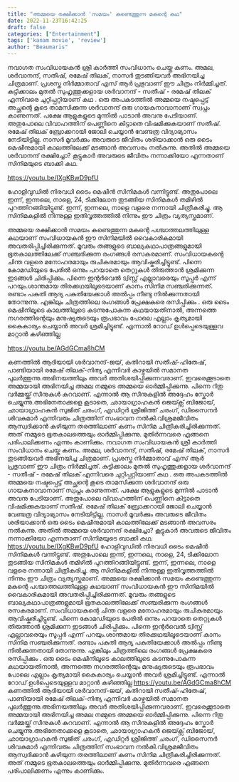 ```yaml
---
title: "അമ്മയെ രക്ഷിക്കാൻ 'സമയം' കണ്ടെത്തുന്ന മകന്റെ കഥ"
date: 2022-11-23T16:42:25
draft: false
categories: ["Entertainment"]
tags: ['kanam movie', 'review']
author: "Beaumaris"
---
```


നവാഗത സംവിധായകൻ ശ്രീ കാർത്തി സംവിധാനം ചെയ്ത കണം. അമല, ശർവാനന്ദ്, സതീഷ്, രമേഷ് തിലക്, നാസർ തുടങ്ങിയവർ അഭിനയിച്ച ചിത്രമാണ്. പ്രശസ്ത നിർമ്മാതാവ് എസ് ആർ പ്രഭുവാണ് ഈ ചിത്രം നിർമ്മിച്ചത്. കുട്ടിക്കാലം മുതൽ സുഹൃത്തുക്കളായ ശർവാനന്ദ് - സതീഷ് - രമേഷ് തിലക് എന്നിവരെ ചുറ്റിപ്പറ്റിയാണ് കഥ . ഒരു അപകടത്തിൽ അമ്മയെ നഷ്ടപ്പെട്ട് അച്ഛന്റെ കൂടെ താമസിക്കുന്ന ശർവാനന്ദ് ഒരു ഗായകനാവാനാണ് സ്വപ്നം കാണുന്നത്. പക്ഷേ ആളുകളുടെ മുന്നിൽ പാടാൻ അവനു പേടിയാണ്. അതുപോലെ വിവാഹത്തിന് പെണ്ണിനെ കിട്ടാതെ വിഷമിക്കുകയാണ് സതീഷ്. രമേഷ് തിലക് ബ്രോക്കറായി ജോലി ചെയ്യാൻ വേണ്ടത്ര വിദ്യാഭ്യാസം നേടിയിട്ടില്ല. നാസർ മൂവർക്കും അവരുടെ ജീവിതം ശരിയാക്കാൻ ഒരു ടൈം മെഷീനുമായി കാലത്തിലേക്ക് മടങ്ങാൻ അവസരം നൽകുന്നു. അതിൽ അമ്മയെ ശർവാനന്ദ് രക്ഷിച്ചോ? കൂട്ടുകാർ അവരുടെ ജീവിതം നന്നാക്കിയോ എന്നതാണ് സിനിമയുടെ ബാക്കി കഥ.

https://youtu.be/IXgKBwD9pfU

ഹോളിവുഡിൽ നിരവധി ടൈം മെഷീൻ സിനിമകൾ വന്നിട്ടുണ്ട്. അതുപോലെ ഇന്ന്, ഇന്നലെ, നാളെ, 24, ടിക്കിലോന തുടങ്ങിയ സിനിമകൾ തമിഴിൽ പുറത്തിറങ്ങിയിട്ടുണ്ട്. ഇന്ന്, ഇന്നലെ, നാളെ വളരെ നന്നായി ചിത്രീകരിച്ചു. ആ സിനിമകളിൽ നിന്നുള്ള ഇതിവൃത്തത്തിൽ നിന്നും ഈ ചിത്രം വ്യത്യസ്തമാണ്.

അമ്മയെ രക്ഷിക്കാൻ സമയം കണ്ടെത്തുന്ന മകന്റെ പശ്ചാത്തലത്തിലുള്ള കഥയാണ് സംവിധായകൻ ഈ സിനിമയിൽ വൈകാരികമായി അവതരിപ്പിച്ചിരിക്കുന്നത്. മൂവരും തങ്ങളുടെ ബാല്യകഥാപാത്രങ്ങളുമായി ഭൂതകാലത്തിലേക്ക് സഞ്ചരിക്കുന്ന രംഗങ്ങൾ രസകരമാണ്. സംവിധായകന്റെ ചിന്ത വളരെ മനോഹരമായും രുചികരമായും ആവിഷ്കരിച്ചിട്ടുണ്ട്. പിന്നെ കോമഡിയുടെ പേരിൽ ഒന്നും പറയാതെ തെറ്റുകൾ തിരുത്താൻ ശ്രമിക്കുന്ന ഇടങ്ങൾ ചിരിപ്പിക്കും. പിന്നെ ഇന്റർവെൽ ട്വിസ്റ്റ് എല്ലാവരെയും സൂപ്പർ എന്ന് പറയും.ശാന്തമായ തിരക്കഥയിലൂടെയാണ് കാനം സിനിമ സഞ്ചരിക്കുന്നത്. രണ്ടാം പകുതി ആദ്യ പകുതിയേക്കാൾ അൽപ്പം നീണ്ടു നിൽക്കുന്നതായി തോന്നുന്നു. എങ്കിലും ചിത്രത്തിലെ രംഗങ്ങൾ പ്രേക്ഷകരെ രസിപ്പിക്കും . ഒരു ടൈം മെഷീനിലൂടെ കാലത്തിലൂടെ കടന്നുപോകുന്ന കഥയായതിനാൽ, അന്നത്തെ നഗരത്തിന്റെയും മനുഷ്യരുടെയും രൂപഭാവം പോലെ എല്ലാം കൃത്യമായി കൈകാര്യം ചെയ്യാൻ അവർ ശ്രമിച്ചിട്ടുണ്ട്. എന്നാൽ റോഡ് ഉൾപ്പെടെയുള്ളവ മാറ്റാൻ കഴിഞ്ഞില്ല

https://youtu.be/AGdGCma8hCM

കണത്തിൽ ആദിയായി ശർവാനന്ദ്-ജയ്, കതിറായി സതീഷ്-ഹിതേഷ്, പാണ്ടിയായി രമേഷ് തിലക്-നിത്യ എന്നിവർ കാഴ്ചയിൽ സമാനത പുലർത്തുന്നു.അഭിനയത്തിലും അവർ അതിശയിപ്പിക്കുന്നവരാണ്. ഇവരെക്കൂടാതെ അമ്മയായി അഭിനയിച്ച അമല നമ്മുടെ അമ്മയെ ഓർമ്മിപ്പിക്കുന്നു. പിന്നെ റിതു വർമ്മയ്ക്ക് സീനുകൾ കുറവാണ്. എന്നാൽ ആ സീനുകളിൽ അദ്ദേഹം സ്കോർ ചെയ്യുന്നു.അഭിനേതാക്കളെ കൂടാതെ, ഛായാഗ്രാഹകൻ ജെയ്ക്സ് ബിജോയ്, ഛായാഗ്രാഹകൻ സുജിത് ചരംഗ്, എഡിറ്റർ ശ്രീജിത്ത് ചരംഗ്, ഡിസൈനർ ശിവകുമാർ എന്നിവരും ചിത്രത്തിന് സംഭാവന നൽകി.വിശ്രമജീവിതം ആസ്വദിക്കാൻ കഴിയുന്ന തരത്തിലാണ് കണം സിനിമ ചിത്രീകരിച്ചിരിക്കുന്നത്. അത് നമ്മുടെ ഭൂതകാലത്തെയും ഓർമ്മിപ്പിക്കുന്നു. മുതിർന്നവരെ എങ്ങനെ പരിപാലിക്കണം എന്നും കാണിക്കും.
നവാഗത സംവിധായകൻ ശ്രീ കാർത്തി സംവിധാനം ചെയ്ത കണം. അമല, ശർവാനന്ദ്, സതീഷ്, രമേഷ് തിലക്, നാസർ തുടങ്ങിയവർ അഭിനയിച്ച ചിത്രമാണ്. പ്രശസ്ത നിർമ്മാതാവ് എസ് ആർ പ്രഭുവാണ് ഈ ചിത്രം നിർമ്മിച്ചത്. കുട്ടിക്കാലം മുതൽ സുഹൃത്തുക്കളായ ശർവാനന്ദ് - സതീഷ് - രമേഷ് തിലക് എന്നിവരെ ചുറ്റിപ്പറ്റിയാണ് കഥ . ഒരു അപകടത്തിൽ അമ്മയെ നഷ്ടപ്പെട്ട് അച്ഛന്റെ കൂടെ താമസിക്കുന്ന ശർവാനന്ദ് ഒരു ഗായകനാവാനാണ് സ്വപ്നം കാണുന്നത്. പക്ഷേ ആളുകളുടെ മുന്നിൽ പാടാൻ അവനു പേടിയാണ്. അതുപോലെ വിവാഹത്തിന് പെണ്ണിനെ കിട്ടാതെ വിഷമിക്കുകയാണ് സതീഷ്. രമേഷ് തിലക് ബ്രോക്കറായി ജോലി ചെയ്യാൻ വേണ്ടത്ര വിദ്യാഭ്യാസം നേടിയിട്ടില്ല. നാസർ മൂവർക്കും അവരുടെ ജീവിതം ശരിയാക്കാൻ ഒരു ടൈം മെഷീനുമായി കാലത്തിലേക്ക് മടങ്ങാൻ അവസരം നൽകുന്നു. അതിൽ അമ്മയെ ശർവാനന്ദ് രക്ഷിച്ചോ? കൂട്ടുകാർ അവരുടെ ജീവിതം നന്നാക്കിയോ എന്നതാണ് സിനിമയുടെ ബാക്കി കഥ. https://youtu.be/IXgKBwD9pfU ഹോളിവുഡിൽ നിരവധി ടൈം മെഷീൻ സിനിമകൾ വന്നിട്ടുണ്ട്. അതുപോലെ ഇന്ന്, ഇന്നലെ, നാളെ, 24, ടിക്കിലോന തുടങ്ങിയ സിനിമകൾ തമിഴിൽ പുറത്തിറങ്ങിയിട്ടുണ്ട്. ഇന്ന്, ഇന്നലെ, നാളെ വളരെ നന്നായി ചിത്രീകരിച്ചു. ആ സിനിമകളിൽ നിന്നുള്ള ഇതിവൃത്തത്തിൽ നിന്നും ഈ ചിത്രം വ്യത്യസ്തമാണ്. അമ്മയെ രക്ഷിക്കാൻ സമയം കണ്ടെത്തുന്ന മകന്റെ പശ്ചാത്തലത്തിലുള്ള കഥയാണ് സംവിധായകൻ ഈ സിനിമയിൽ വൈകാരികമായി അവതരിപ്പിച്ചിരിക്കുന്നത്. മൂവരും തങ്ങളുടെ ബാല്യകഥാപാത്രങ്ങളുമായി ഭൂതകാലത്തിലേക്ക് സഞ്ചരിക്കുന്ന രംഗങ്ങൾ രസകരമാണ്. സംവിധായകന്റെ ചിന്ത വളരെ മനോഹരമായും രുചികരമായും ആവിഷ്കരിച്ചിട്ടുണ്ട്. പിന്നെ കോമഡിയുടെ പേരിൽ ഒന്നും പറയാതെ തെറ്റുകൾ തിരുത്താൻ ശ്രമിക്കുന്ന ഇടങ്ങൾ ചിരിപ്പിക്കും. പിന്നെ ഇന്റർവെൽ ട്വിസ്റ്റ് എല്ലാവരെയും സൂപ്പർ എന്ന് പറയും.ശാന്തമായ തിരക്കഥയിലൂടെയാണ് കാനം സിനിമ സഞ്ചരിക്കുന്നത്. രണ്ടാം പകുതി ആദ്യ പകുതിയേക്കാൾ അൽപ്പം നീണ്ടു നിൽക്കുന്നതായി തോന്നുന്നു. എങ്കിലും ചിത്രത്തിലെ രംഗങ്ങൾ പ്രേക്ഷകരെ രസിപ്പിക്കും . ഒരു ടൈം മെഷീനിലൂടെ കാലത്തിലൂടെ കടന്നുപോകുന്ന കഥയായതിനാൽ, അന്നത്തെ നഗരത്തിന്റെയും മനുഷ്യരുടെയും രൂപഭാവം പോലെ എല്ലാം കൃത്യമായി കൈകാര്യം ചെയ്യാൻ അവർ ശ്രമിച്ചിട്ടുണ്ട്. എന്നാൽ റോഡ് ഉൾപ്പെടെയുള്ളവ മാറ്റാൻ കഴിഞ്ഞില്ല https://youtu.be/AGdGCma8hCM കണത്തിൽ ആദിയായി ശർവാനന്ദ്-ജയ്, കതിറായി സതീഷ്-ഹിതേഷ്, പാണ്ടിയായി രമേഷ് തിലക്-നിത്യ എന്നിവർ കാഴ്ചയിൽ സമാനത പുലർത്തുന്നു.അഭിനയത്തിലും അവർ അതിശയിപ്പിക്കുന്നവരാണ്. ഇവരെക്കൂടാതെ അമ്മയായി അഭിനയിച്ച അമല നമ്മുടെ അമ്മയെ ഓർമ്മിപ്പിക്കുന്നു. പിന്നെ റിതു വർമ്മയ്ക്ക് സീനുകൾ കുറവാണ്. എന്നാൽ ആ സീനുകളിൽ അദ്ദേഹം സ്കോർ ചെയ്യുന്നു.അഭിനേതാക്കളെ കൂടാതെ, ഛായാഗ്രാഹകൻ ജെയ്ക്സ് ബിജോയ്, ഛായാഗ്രാഹകൻ സുജിത് ചരംഗ്, എഡിറ്റർ ശ്രീജിത്ത് ചരംഗ്, ഡിസൈനർ ശിവകുമാർ എന്നിവരും ചിത്രത്തിന് സംഭാവന നൽകി.വിശ്രമജീവിതം ആസ്വദിക്കാൻ കഴിയുന്ന തരത്തിലാണ് കണം സിനിമ ചിത്രീകരിച്ചിരിക്കുന്നത്. അത് നമ്മുടെ ഭൂതകാലത്തെയും ഓർമ്മിപ്പിക്കുന്നു. മുതിർന്നവരെ എങ്ങനെ പരിപാലിക്കണം എന്നും കാണിക്കും.
